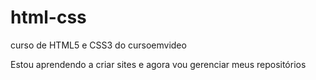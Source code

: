 # html-css

curso de HTML5 e CSS3 do cursoemvideo

Estou aprendendo a criar sites e agora vou gerenciar meus repositórios
 
